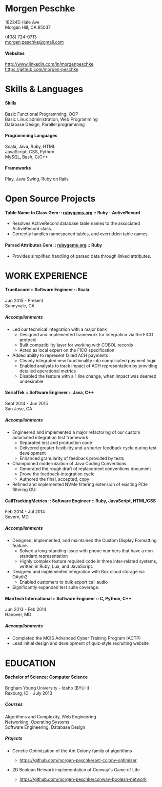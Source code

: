 # Morgen Peschke
  
18224D Hale Ave  
Morgan Hill, CA 95037  

(408) 724-0713  
morgen.peschke@gmail.com  

#### Websites
http://www.linkedin.com/in/morgenpeschke  
https://github.com/morgen-peschke  


# Skills & Languages

#### Skills
Basic Functional Programming, OOP  
Basic Linux administration, Web Programming  
Database Design, Parallel programming  

#### Programming Languages
Scala, Java, Ruby, HTML  
JavaScript, CSS, Python  
MySQL, Bash, C/C++  

#### Frameworks
Play, Java Swing, Ruby on Rails


# Open Source Projects

#### Table Name to Class Gem :: [rubygems.org](http://rubygems.org/gems/table-name-to-class)  :: Ruby - ActiveRecord

 * Resolves ActiveRecord database table names to the associated ActiveRecord class.
 * Correctly handles namespaced tables, and overridden table names.

#### Parsed Attributes Gem :: [rubygems.org](https://rubygems.org/gems/parsed-attributes)  :: Ruby

 * Provides simplified handling of parsed data through linked attributes.


# WORK EXPERIENCE

#### TrueAccord :: Software Engineer :: Scala
Jun 2015 - Present  
Sunnyvale, CA

##### Accomplishments 
 * Led our technical integration with a major bank
   - Designed and implemented framework for integration via the FICO protocol
   - Built compatibility layer for working with COBOL records
   - Acted as local expert on the FICO specification
 * Added ability to represent failed ACH payments
   - Cleanly integrated new functionality into complicated payment logic
   - Enabled analysts to track impact of ACH representation by providing detailed operational metrics
   - Disabled the feature with a 1 line change, when impact was deemed undesirable

#### SerialTek :: Software Engineer :: Java, C++
Sept 2014 - Jun 2015  
San Jose, CA

##### Accomplishments 
 * Engineered and implemented a major refactoring of our custom automated integration test framework
   - Separated test and production code
   - Delivered greater flexibility and a shorter feedback cycle during test development
   - Enhanced granularity of feedback provided by tests
 * Championed modernization of Java Coding Conventions
   - Generated the rough draft of replacement conventions document
   - Drove the feedback-integration cycle
   - Authored the final, accepted, copy 
 * Refined and implemented NVMe filtering extension of existing PCIe filtering GUI

#### CallTrackingMetrics :: Software Engineer :: Ruby, JavaScript, HTML/CSS
Feb 2014 - Jul 2014  
Severn, MD

##### Accomplishments 
 * Designed, implemented, and maintained the Custom Display Formatting feature.
   - Solved a long-standing issue with phone numbers that have a non-standard representation
   - Highly complex feature required code in three inter-related systems, written in Ruby, Lua, and JavaScript.
 * Designed and implemented integration with Box cloud storage via OAuth2
   - Enabled customers to bulk export call audio
 * Significantly expanded test suite coverage.

#### ManTech International :: Software Engineer :: C, Python, C++
Jun 2013 - Feb 2014  
Hanover, MD

##### Accomplishments 
 * Completed the MCIS Advanced Cyber Training Program (ACTP)
 * Lead initial design and development of quiz-style recruiting website


# EDUCATION

#### Bachelor of Science: Computer Science
Brigham Young University - Idaho (BYU-I)  
Rexburg, ID - July 2013

##### Courses
Algorithms and Complexity, Web Engineering  
Networking, Operating Systems  
Software Engineering, Database Design  

##### Projects
  - Genetic Optimization of the Ant Colony family of algorithms
    - https://github.com/morgen-peschke/ant-colony-optimizer

  - 2D Boolean Network implementation of Conway&#39;s Game of Life
    - https://github.com/morgen-peschke/conway-boolean-network

